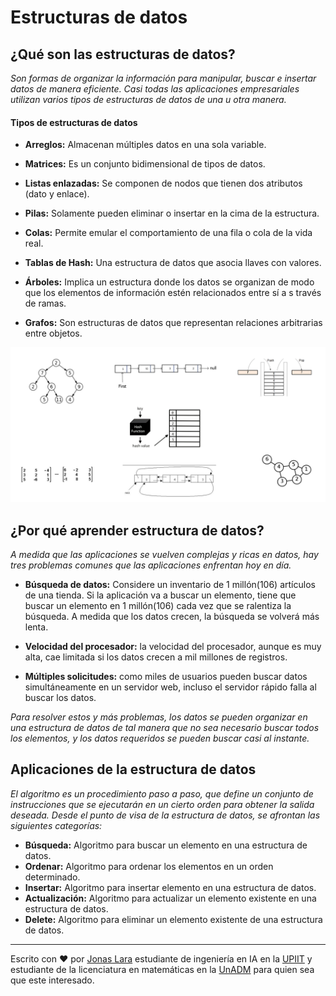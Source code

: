 # Estructuras de datos

## ¿Qué son las estructuras de datos?

_Son formas de organizar la información para manipular, buscar e insertar datos de manera eficiente. Casi todas las aplicaciones empresariales utilizan varios tipos de estructuras de datos de una u otra manera._

#### Tipos de estructuras de datos

- **Arreglos:** Almacenan múltiples datos en una sola variable.
- **Matrices:** Es un conjunto bidimensional de tipos de datos.
- **Listas enlazadas:** Se componen de nodos que tienen dos atributos (dato y enlace).
- **Pilas:** Solamente pueden eliminar o insertar en la cima de la estructura.
- **Colas:** Permite emular el comportamiento de una fila o cola de la vida real.
- **Tablas de Hash:** Una estructura de datos que asocia llaves con valores.
- **Árboles:** Implica un estructura donde los datos se organizan de modo que los elementos de información estén relacionados entre sí a s través de ramas.

- **Grafos:** Son estructuras de datos que representan relaciones arbitrarias entre objetos.

<img src=/00.-Sources/Images/DS.png alt="#"/>

## ¿Por qué aprender estructura de datos?

_A medida que las aplicaciones se vuelven complejas y ricas en datos, hay tres problemas comunes que las aplicaciones enfrentan hoy en día._

- **Búsqueda de datos:** Considere un inventario de 1 millón(106) artículos de una tienda. Si la aplicación va a buscar un elemento, tiene que buscar un elemento en 1 millón(106) cada vez que se ralentiza la búsqueda. A medida que los datos crecen, la búsqueda se volverá más lenta.

- **Velocidad del procesador:** la velocidad del procesador, aunque es muy alta, cae limitada si los datos crecen a mil millones de registros.

- **Múltiples solicitudes:** como miles de usuarios pueden buscar datos simultáneamente en un servidor web, incluso el servidor rápido falla al buscar los datos.


_Para resolver estos y más problemas, los datos se pueden organizar en una estructura de datos de tal manera que no sea necesario buscar todos los elementos, y los datos requeridos se pueden buscar casi al instante._


## Aplicaciones de la estructura de datos

_El algoritmo es un procedimiento paso a paso, que define un conjunto de instrucciones que se ejecutarán en un cierto orden para obtener la salida deseada. Desde el punto de visa de la estructura de datos, se afrontan las siguientes categorías:_

- **Búsqueda:** Algoritmo para buscar un elemento en una estructura de datos.
- **Ordenar:** Algoritmo para ordenar los elementos en un orden determinado.
- **Insertar:** Algoritmo para insertar elemento en una estructura de datos.
- **Actualización:** Algoritmo para actualizar un elemento existente en una estructura de datos.
- **Delete:** Algoritmo para eliminar un elemento existente de una estructura de datos.

---
Escrito con ❤️ por [Jonas Lara](https://www.linkedin.com/in/jonas1ara/) estudiante de ingeniería en IA en la [UPIIT](https://www.upiit.ipn.mx/) y estudiante de la licenciatura en matemáticas en la [UnADM](https://www.unadmexico.mx/) para quien sea que este interesado.



